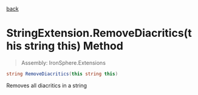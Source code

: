 ﻿

[back](/IronSphere.Extensions/types/StringExtension)

# StringExtension.RemoveDiacritics(this string this) Method

> Assembly: IronSphere.Extensions

```csharp
string RemoveDiacritics(this string this)
```

Removes all diacritics in a string

 